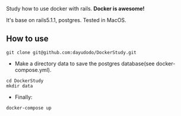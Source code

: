 Study how to use docker with rails. __Docker is awesome!__

It's base on rails5.1.1, postgres. Tested in MacOS.

## How to use
```
git clone git@github.com:dayudodo/DockerStudy.git
```
- Make a directory data to save the postgres database(see docker-compose.yml).
```
cd DockerStudy
mkdir data
```
- Finally:

```
docker-compose up
```
